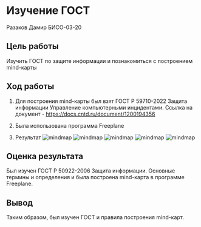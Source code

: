 # Изучение ГОСТ
Разаков Дамир БИСО-03-20

## Цель работы

Изучить ГОСТ по защите информации и познакомиться с построением
mind-карты

## Ход работы

1.  Для построения mind-карты был взят ГОСТ Р 59710-2022 Защита
    информации Управление компьютерными инцидентами. Ссылка на
    документ - https://docs.cntd.ru/document/1200194356

2.  Была использована программа Freeplane

3.  Результат ![mindmap](~/Gost/mindmap1.jpg)
    ![mindmap](~/Gost/mindmap.jpg) ![mindmap](~/Gost/mindmap2.jpg)
    ![mindmap](~/Gost/mindmap3.jpg) ![mindmap](~/Gost/mindmap4.jpg)

## Оценка результата

Был изучен ГОСТ Р 50922-2006 Защита информации. Основные термины и
определения и была построена mind-карта в программе Freeplane.

## Вывод

Таким образом, был изучен ГОСТ и правила построения mind-карт.
